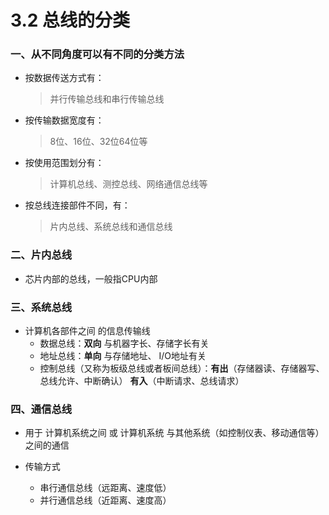 # 3.2 总线的分类

### 一、从不同角度可以有不同的分类方法

* 按数据传送方式有：

    >并行传输总线和串行传输总线

* 按传输数据宽度有： 
 
    >8位、16位、32位64位等

* 按使用范围划分有：

    >计算机总线、测控总线、网络通信总线等

* 按总线连接部件不同，有：

    >片内总线、系统总线和通信总线

### 二、片内总线

* 芯片内部的总线，一般指CPU内部

### 三、系统总线

* 计算机各部件之间 的信息传输线
    * 数据总线：**双向** 与机器字长、存储字长有关
    * 地址总线：**单向** 与存储地址、 I/O地址有关
    * 控制总线（又称为板级总线或者板间总线）：**有出**（存储器读、存储器写、总线允许、中断确认）  **有入**（中断请求、总线请求）

### 四、通信总线

* 用于 计算机系统之间 或 计算机系统  与其他系统（如控制仪表、移动通信等）之间的通信

* 传输方式
    * 串行通信总线（远距离、速度低）
    * 并行通信总线（近距离、速度高）


















